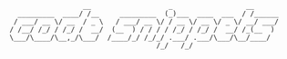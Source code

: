                       __                   _                  __
      _________  ____/ /__     _________  (_)___  ____  ___  / /______
     / ___/ __ \/ __  / _ \   / ___/ __ \/ / __ \/ __ \/ _ \/ __/ ___/
    / /__/ /_/ / /_/ /  __/  (__  ) / / / / /_/ / /_/ /  __/ /_(__  )
    \___/\____/\__,_/\___/  /____/_/ /_/_/ .___/ .___/\___/\__/____/
                                        /_/   /_/
